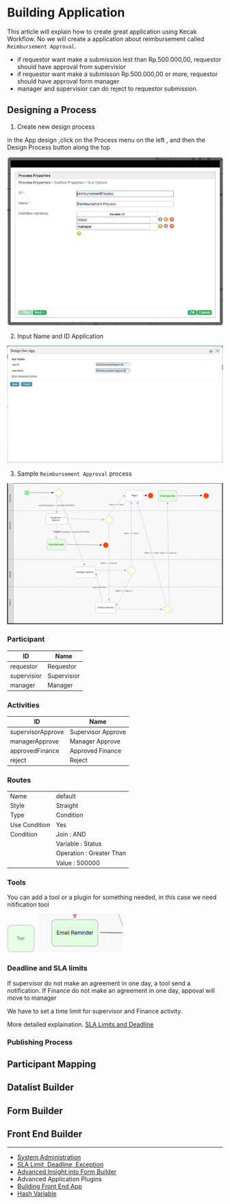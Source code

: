 
# Building Application 

This article will explain how to create great application using Kecak Workflow. No we will create a application about reimbursement called `Reimbursement Approval`.

- if requestor want make a submission lest than Rp.500.000,00, requestor should have approval from supervisior 
- if requestor want make a submisson Rp.500.000,00 or more, requestor should have approval form manager
- manager and supervisior can do reject to requestor submission.

## Designing a Process
1. Create new design process 

in the App design ,click on the Process menu on the left , and then the Design Process button along the top 

<img src = "https://raw.githubusercontent.com/kinnara-digital-studio/kecak-workflow/master/docs/assets/buildingApplication-createNewDesign.png" alt="buildingApplication-createNewDesign" />

2. Input Name and ID Application
 
<img src = "https://raw.githubusercontent.com/kinnara-digital-studio/kecak-workflow/master/docs/assets/buildingApplication-NameId.png" alt="buildingApplication-NameId" />

3. Sample `Reimbursement Approval` process 

<img src = "https://raw.githubusercontent.com/kinnara-digital-studio/kecak-workflow/master/docs/assets/buildingApplication-designProcess.png" alt="buildingApplication-designProcess" />

### Participant

| ID | Name |
|---|---
| requestor | Requestor |
| supervisior | Supervisior |
| manager |	Manager |

### Activities

| ID | Name |
|---|---
| supervisorApprove | Supervisor Approve |
| managerApprove | Manager Approve |
| approvedFinance|	Approved Finance |
| reject | Reject |

### Routes

|  |  |
|---|---|
| Name | default |
| Style | Straight |
| Type | Condition |
| Use Condition | Yes |
| Condition | Join : AND |
|  | Variable : Status |
|  | Operation : Greater Than |
|  | Value : 500000 |


### Tools 

You can add a tool or a plugin for something needed, in this case we need nitification tool 

<img src = "https://raw.githubusercontent.com/kinnara-digital-studio/kecak-workflow/master/docs/assets/buildingApplication-deadlineTools.png" alt="buildingApplication-deadlineTools" />

<img src = "https://raw.githubusercontent.com/kinnara-digital-studio/kecak-workflow/master/docs/assets/buildingApplication-deadlineTools1.png" alt="buildingApplication-deadlineTools1" />

### Deadline and SLA limits 
 
If supervisor do not make an agreement in one day, a tool send a notification. If Finance do not  make an agreement in one day, appoval will move to manager 

We have to set a time limit for supervisor and Finance activity.

More detailed explaination. [SLA Limits and Deadline](buildingApplication_deadline.md)

### Publishing Process

## Participant Mapping 

## Datalist Builder

## Form Builder 

## Front End Builder

----

- [System Administration](buidingApplication_MonitorApps.md)
- [SLA Limit, Deadline, Exception](buildingApplication_deadline.md)
- [Advanced Insight into Form Builder](buildingApplication_FormBuilder.md) 
- Advanced Application Plugins
- [Building Front End App](buildingAplication_BuildingForntEnd.md)
- [Hash Variable](buildingAplication_HashVariabel.md)
